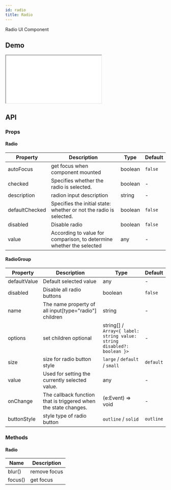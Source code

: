 ```yaml
---
id: radio
title: Radio
---
```


Radio UI Component

## Demo

<iframe src="/storybook-static/iframe.html?id=components-radio--default"></iframe>

## API

### Props

#### Radio

| Property       | Description                                                          | Type    | Default |
| -------------- | -------------------------------------------------------------------- | ------- | ------- |
| autoFocus      | get focus when component mounted                                     | boolean | `false` |
| checked        | Specifies whether the radio is selected.                             | boolean | -       |
| description    | radion input description                                             | string  | -       |
| defaultChecked | Specifies the initial state: whether or not the radio is selected.   | boolean | `false` |
| disabled       | Disable radio                                                        | boolean | `false` |
| value          | According to value for comparison, to determine whether the selected | any     | -       |

#### RadioGroup

| Property     | Description                                                     | Type                                                                   | Default   |
| ------------ | --------------------------------------------------------------- | ---------------------------------------------------------------------- | --------- |
| defaultValue | Default selected value                                          | any                                                                    | -         |
| disabled     | Disable all radio buttons                                       | boolean                                                                | `false`   |
| name         | The name property of all input[type="radio"] children           | string                                                                 | -         |
| options      | set children optional                                           | string[] / `Array<{ label: string value: string disabled?: boolean }>` | -         |
| size         | size for radio button style                                     | `large` / `default` / `small`                                          | `default` |
| value        | Used for setting the currently selected value.                  | any                                                                    | -         |
| onChange     | The callback function that is triggered when the state changes. | (e:Event) => void                                                      | -         |
| buttonStyle  | style type of radio button                                      | `outline` / `solid`                                                    | `outline` |

### Methods

#### Radio

| Name    | Description  |
| ------- | ------------ |
| blur()  | remove focus |
| focus() | get focus    |
